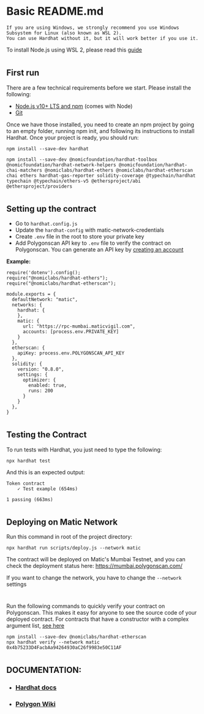 # Basic README.md

    If you are using Windows, we strongly recommend you use Windows Subsystem for Linux (also known as WSL 2). 
    You can use Hardhat without it, but it will work better if you use it.

To install Node.js using WSL 2, please read this <a href="https://docs.microsoft.com/en-us/windows/dev-environment/javascript/nodejs-on-wsl">guide</a>
#
## First run
There are a few technical requirements before we start. Please install the following:

* <a href="https://nodejs.org/en/">Node.js v10+ LTS and npm</a> (comes with Node)
* <a href="https://git-scm.com/">Git</a>

Once we have those installed, you need to create an npm project by going to an empty folder, running npm init, and following its instructions to install Hardhat. Once your project is ready, you should run:

```shell
npm install --save-dev hardhat
```

```shell
npm install --save-dev @nomicfoundation/hardhat-toolbox @nomicfoundation/hardhat-network-helpers @nomicfoundation/hardhat-chai-matchers @nomiclabs/hardhat-ethers @nomiclabs/hardhat-etherscan chai ethers hardhat-gas-reporter solidity-coverage @typechain/hardhat typechain @typechain/ethers-v5 @ethersproject/abi @ethersproject/providers 
```
#

## Setting up the contract

* Go to ```hardhat.config.js```
* Update the ```hardhat-config``` with matic-network-credentials
* Create ```.env``` file in the root to store your private key
* Add Polygonscan API key to ```.env``` file to verify the contract on Polygonscan. You can generate an API key by <a href="https://polygonscan.com/register">creating an account</a>

**Example:** 
```
require('dotenv').config();
require("@nomiclabs/hardhat-ethers");
require("@nomiclabs/hardhat-etherscan");

module.exports = {
  defaultNetwork: "matic",
  networks: {
    hardhat: {
    },
    matic: {
      url: "https://rpc-mumbai.maticvigil.com",
      accounts: [process.env.PRIVATE_KEY]
    }
  },
  etherscan: {
    apiKey: process.env.POLYGONSCAN_API_KEY
  },
  solidity: {
    version: "0.8.0",
    settings: {
      optimizer: {
        enabled: true,
        runs: 200
      }
    }
  },
}
```
#
## Testing the Contract

To run tests with Hardhat, you just need to type the following:

```
npx hardhat test
```

And this is an expected output:

```
Token contract
    ✓ Test example (654ms)

1 passing (663ms)
```
#
## Deploying on Matic Network
Run this command in root of the project directory:

```
npx hardhat run scripts/deploy.js --network matic
```

The contract will be deployed on Matic's Mumbai Testnet, and you can check the deployment status here: https://mumbai.polygonscan.com/

If you want to change the network, you have to change the ```--network``` settings

#
Run the following commands to quickly verify your contract on Polygonscan. This makes it easy for anyone to see the source code of your deployed contract. For contracts that have a constructor with a complex argument list, <a href="https://hardhat.org/hardhat-runner/plugins/nomiclabs-hardhat-etherscan">see here</a>
```
npm install --save-dev @nomiclabs/hardhat-etherscan
npx hardhat verify --network matic 0x4b75233D4FacbAa94264930aC26f9983e50C11AF
```
#

## DOCUMENTATION:
* ### <a href="https://hardhat.org/docs">Hardhat docs</a>
* ### <a href="https://docs.polygon.technology/docs/develop/hardhat">Polygon Wiki</a>


